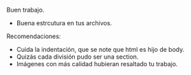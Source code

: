 Buen trabajo.

- Buena estrcutura en tus archivos.

Recomendaciones:

- Cuida la indentación, que se note que html es hijo de body.
- Quizás cada división pudo ser una section.
- Imágenes con más calidad hubieran resaltado tu trabajo.
